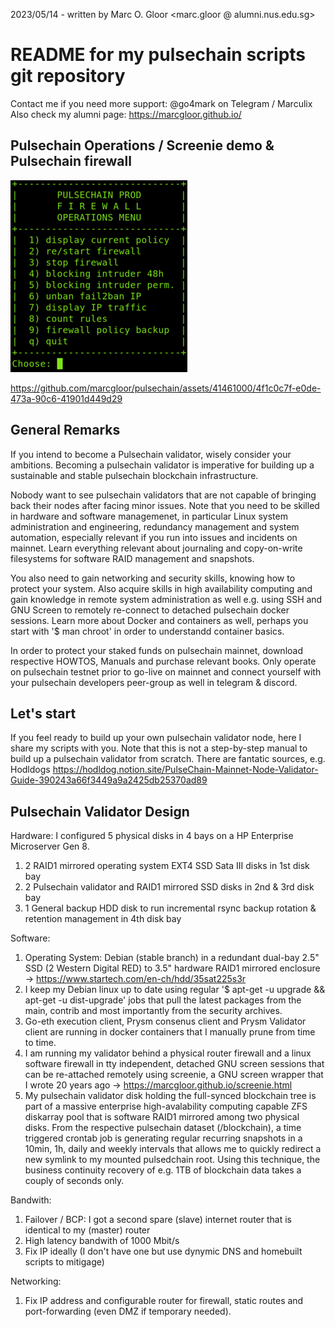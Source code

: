 2023/05/14 - written by Marc O. Gloor <marc.gloor @ alumni.nus.edu.sg>

# README for my pulsechain scripts git repository
Contact me if you need more support: @go4mark on Telegram / Marculix
Also check my alumni page: https://marcgloor.github.io/

## Pulsechain Operations / Screenie demo & Pulsechain firewall
![alt text](https://github.com/marcgloor/pulsechain/blob/main/Pulsechain_Firewall_Screenshot.png "Pulsechain Validator Firewall")

https://github.com/marcgloor/pulsechain/assets/41461000/4f1c0c7f-e0de-473a-90c6-41901d449d29

## General Remarks
If you intend to become a Pulsechain validator, wisely consider your ambitions. Becoming a pulsechain validator is imperative for building up a sustainable and stable pulsechain blockchain infrastructure.

Nobody want to see pulsechain validators that are not capable of bringing back their nodes after facing minor issues. Note that you need to be skilled in hardware and software managemenet, in particular Linux system administration and engineering, redundancy management and system automation, especially relevant if you run into issues and incidents on mainnet. Learn everything relevant about journaling and copy-on-write filesystems for software RAID management and snapshots.

You also need to gain networking and security skills, knowing how to protect your system. Also acquire skills in high availability computing and gain knowledge in remote system administration as well e.g. using SSH and GNU Screen to remotely re-connect to detached pulsechain docker sessions. Learn more about Docker and containers as well, perhaps you start with '$ man chroot' in order to understandd container basics.

In order to protect your staked funds on pulsechain mainnet, download respective HOWTOS, Manuals and purchase relevant books. Only operate on pulsechain testnet prior to go-live on mainnet and connect yourself with your pulsechain developers peer-group as well in telegram & discord.

## Let's start
If you feel ready to build up your own pulsechain validator node, here I share my scripts with you. Note that this is not a step-by-step manual to build up a pulsechain validator from scratch. There are fantatic sources, e.g. Hodldogs https://hodldog.notion.site/PulseChain-Mainnet-Node-Validator-Guide-390243a66f3449a9a2425db25370ad89

## Pulsechain Validator Design
Hardware:
I configured 5 physical disks in 4 bays on a HP Enterprise Microserver Gen 8.
1.  2 RAID1 mirrored operating system EXT4 SSD Sata III disks in 1st disk bay
2. 2 Pulsechain validator and RAID1 mirrored SSD disks in 2nd & 3rd disk bay
3. 1 General backup HDD disk to run incremental rsync backup rotation & retention management in 4th disk bay

Software:
1. Operating System: Debian (stable branch) in a redundant dual-bay 2.5" SSD (2 Western Digital RED) to 3.5" hardware RAID1 mirrored enclosure -> https://www.startech.com/en-ch/hdd/35sat225s3r
2. I keep my Debian linux up to date using regular '$ apt-get -u upgrade && apt-get -u dist-upgrade' jobs that pull the latest packages from the main, contrib and most importantly from the security archives.
3. Go-eth execution client, Prysm consenus client and Prysm Validator client are running in docker containers that I manually prune from time to time.
4. I am running my validator behind a physical router firewall and a linux software firewall in tty independent, detached GNU screen sessions that can be re-attached remotely using screenie, a GNU screen wrapper that I wrote 20 years ago -> https://marcgloor.github.io/screenie.html
5. My pulsechain validator disk holding the full-synced blockchain tree is part of a massive enterprise high-avalability computing capable ZFS diskarray pool that is software RAID1 mirrored among two physical disks. From the respective pulsechain dataset (/blockchain), a time triggered crontab job is generating regular recurring snapshots in a 10min, 1h, daily and weekly intervals that allows me to quickly redirect a new symlink to my mounted pulsedchain root. Using this technique, the business continuity recovery of e.g. 1TB of blockchain data takes a couply of seconds only.

Bandwith:
1. Failover / BCP: I got a second spare (slave) internet router that is identical to my (master) router
2. High latency bandwith of 1000 Mbit/s
3. Fix IP ideally (I don't have one but use dynymic DNS and homebuilt scripts to mitigage)

Networking:
1. Fix IP address and configurable router for firewall, static routes and port-forwarding (even DMZ if temporary needed).

